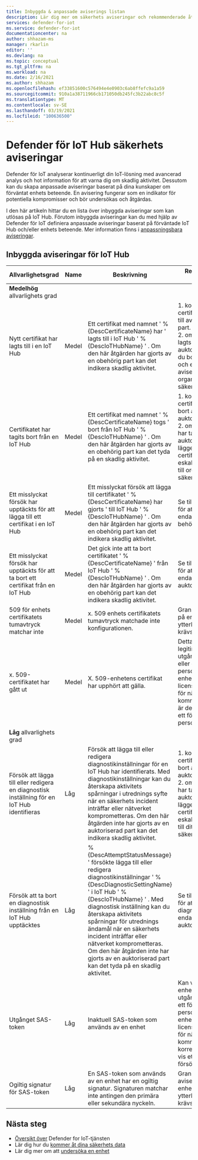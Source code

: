 ```yaml
---
title: Inbyggda & anpassade aviserings listan
description: Lär dig mer om säkerhets aviseringar och rekommenderade åtgärder med hjälp av Defender för IoT Hub funktioner och tjänster.
services: defender-for-iot
ms.service: defender-for-iot
documentationcenter: na
author: shhazam-ms
manager: rkarlin
editor: ''
ms.devlang: na
ms.topic: conceptual
ms.tgt_pltfrm: na
ms.workload: na
ms.date: 2/16/2021
ms.author: shhazam
ms.openlocfilehash: ef33851600c576494e4e0903c6ab8ffefc9a1a59
ms.sourcegitcommit: 910a1a38711966cb171050db245fc3b22abc8c5f
ms.translationtype: MT
ms.contentlocale: sv-SE
ms.lasthandoff: 03/19/2021
ms.locfileid: "100636500"
---
```

# <a name="defender-for-iot-hub-security-alerts"></a>Defender för IoT Hub säkerhets aviseringar

Defender för IoT analyserar kontinuerligt din IoT-lösning med avancerad analys och hot information för att varna dig om skadlig aktivitet.
Dessutom kan du skapa anpassade aviseringar baserat på dina kunskaper om förväntat enhets beteende.
En avisering fungerar som en indikator för potentiella kompromisser och bör undersökas och åtgärdas.

I den här artikeln hittar du en lista över inbyggda aviseringar som kan utlösas på IoT Hub.
Förutom inbyggda aviseringar kan du med hjälp av Defender för IoT definiera anpassade aviseringar baserat på förväntade IoT Hub och/eller enhets beteende.
Mer information finns i [anpassningsbara aviseringar](concept-customizable-security-alerts.md).

## <a name="built-in-alerts-for-iot-hub"></a>Inbyggda aviseringar för IoT Hub

| Allvarlighetsgrad | Name | Beskrivning | Rekommenderad reparation |
|--|--|--|--|
| **Medelhög** allvarlighets grad |  |  |  |
| Nytt certifikat har lagts till i en IoT Hub | Medel | Ett certifikat med namnet \' % {DescCertificateName} har \' lagts till i IoT Hub \' % {DescIoTHubName} \' . Om den här åtgärden har gjorts av en obehörig part kan det indikera skadlig aktivitet. | 1. kontrol lera att certifikatet har lagts till av en auktoriserad part. <br> 2. om den inte har lagts till av en auktoriserad part tar du bort certifikatet och eskalerar aviseringen till organisationens säkerhets team. |
| Certifikatet har tagits bort från en IoT Hub | Medel | Ett certifikat med namnet \' % {DescCertificateName} togs \' bort från IoT Hub \' % {DescIoTHubName} \' . Om den här åtgärden har gjorts av en obehörig part kan det tyda på en skadlig aktivitet. | 1. kontrol lera att certifikatet har tagits bort av en auktoriserad part. <br> 2. om certifikatet inte har tagits bort av en auktoriserad part lägger du till certifikatet igen och eskalerar aviseringen till organisationens säkerhets team. |
| Ett misslyckat försök har upptäckts för att lägga till ett certifikat i en IoT Hub | Medel | Ett misslyckat försök att lägga till certifikatet \' % {DescCertificateName} har gjorts \' till IoT Hub \' % {DescIoTHubName} \' . Om den här åtgärden har gjorts av en obehörig part kan det indikera skadlig aktivitet. | Se till att behörigheter för att ändra certifikat endast beviljas till behöriga parter. |
| Ett misslyckat försök har upptäckts för att ta bort ett certifikat från en IoT Hub | Medel | Det gick inte att ta bort certifikatet \' % {DescCertificateName} \' från IoT Hub \' % {DescIoTHubName} \' . Om den här åtgärden har gjorts av en obehörig part kan det indikera skadlig aktivitet. | Se till att behörigheter för att ändra certifikat endast beviljas till en auktoriserad part. |
| 509 för enhets certifikatets tumavtryck matchar inte | Medel | x. 509 enhets certifikatets tumavtryck matchade inte konfigurationen. | Granska aviseringar på enheterna. Ingen ytterligare åtgärd krävs. |
| x. 509-certifikatet har gått ut | Medel | X. 509-enhetens certifikat har upphört att gälla. | Detta kan vara en legitim enhet med ett utgånget certifikat eller ett försök att personifiera en legitim enhet. Om den licensierade enheten för närvarande kommunicerar korrekt är detta förmodligen ett försök till personifiering. |
| **Låg** allvarlighets grad |  |  |  |
| Försök att lägga till eller redigera en diagnostisk inställning för en IoT Hub identifieras | Låg | Försök att lägga till eller redigera diagnostikinställningar för en IoT Hub har identifierats. Med diagnostikinställningar kan du återskapa aktivitets spårningar i utrednings syfte när en säkerhets incident inträffar eller nätverket komprometteras. Om den här åtgärden inte har gjorts av en auktoriserad part kan det indikera skadlig aktivitet. | 1. kontrol lera att certifikatet har tagits bort av en auktoriserad part.<br> 2. om certifikatet inte har tagits bort av en auktoriserad part lägger du till certifikatet igen och eskalerar aviseringen till ditt informations säkerhets team. |
| Försök att ta bort en diagnostisk inställning från en IoT Hub upptäcktes | Låg | % {DescAttemptStatusMessage} \' försökte lägga till eller redigera diagnostikinställningar \' % {DescDiagnosticSettingName} \' i IoT Hub \' % {DescIoTHubName} \' . Med diagnostisk inställning kan du återskapa aktivitets spårningar för utrednings ändamål när en säkerhets incident inträffar eller nätverket komprometteras. Om den här åtgärden inte har gjorts av en auktoriserad part kan det tyda på en skadlig aktivitet. | Se till att behörigheter för att ändra diagnostikinställningar endast beviljas till en auktoriserad part. |
| Utgånget SAS-token | Låg | Inaktuell SAS-token som används av en enhet | Kan vara en legitim enhet med en utgången token, eller ett försök att personifiera en legitim enhet. Om den licensierade enheten för närvarande kommunicerar korrekt, är det troligt vis ett personifierings försök. |
| Ogiltig signatur för SAS-token | Låg | En SAS-token som används av en enhet har en ogiltig signatur. Signaturen matchar inte antingen den primära eller sekundära nyckeln. | Granska aviseringarna på enheterna. Ingen ytterligare åtgärd krävs. |

## <a name="next-steps"></a>Nästa steg

- [Översikt över](overview.md) Defender for IoT-tjänsten
- Lär dig hur du [kommer åt dina säkerhets data](how-to-security-data-access.md)
- Lär dig mer om att [undersöka en enhet](how-to-investigate-device.md)

